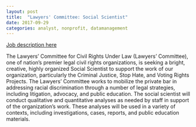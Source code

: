 ```yaml
---
layout: post
title:  "Lawyers' Committee: Social Scientist"
date: 2017-09-29
categories: analyst, nonprofit, datamanagement
--- 
```

[Job description here](https://drive.google.com/drive/u/0/folders/0B9_aAEjlRGgQR0JWeTFQWXhXLTg)

The Lawyers’ Committee for Civil Rights Under Law (Lawyers’ Committee), one of nation’s
premier legal civil rights organizations, is seeking a bright, creative, highly organized Social
Scientist to support the work of our organization, particularly the Criminal Justice, Stop
Hate, and Voting Rights Projects. The Lawyers’ Committee works to mobilize the private
bar in addressing racial discrimination through a number of legal strategies, including
litigation, advocacy, and public education.
The social scientist will conduct qualitative and quantitative analyses as needed by staff in
support of the organization’s work. These analyses will be used in a variety of contexts,
including investigations, cases, reports, and public education materials.

